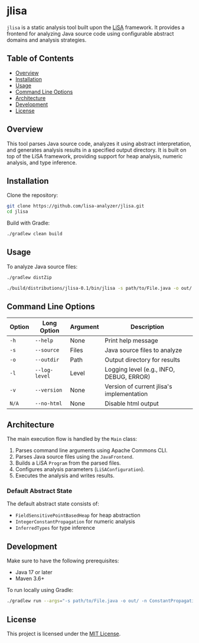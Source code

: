 # jlisa

`jlisa` is a static analysis tool built upon the [LiSA](https://github.com/lisa-analyzer/lisa) framework. It provides a frontend for analyzing Java source code using configurable abstract domains and analysis strategies.

## Table of Contents

- [Overview](#overview)
- [Installation](#installation)
- [Usage](#usage)
- [Command Line Options](#command-line-options)
- [Architecture](#architecture)
- [Development](#development)
- [License](#license)

## Overview

This tool parses Java source code, analyzes it using abstract interpretation, and generates analysis results in a specified output directory. It is built on top of the LiSA framework, providing support for heap analysis, numeric analysis, and type inference.

## Installation

Clone the repository:

```bash
git clone https://github.com/lisa-analyzer/jlisa.git
cd jlisa
```

Build with Gradle:

```bash
./gradlew clean build
```

## Usage

To analyze Java source files:
```bash
./gradlew distZip
```

```bash
./build/distributions/jlisa-0.1/bin/jlisa -s path/to/File.java -o out/ -n ConstantPropagation
```

## Command Line Options

| Option | Long Option | Argument | Description |
|--------|-------------|----------|-------------|
| `-h`   | `--help`    | None     | Print help message |
| `-s`   | `--source`  | Files    | Java source files to analyze |
| `-o`   | `--outdir`  | Path     | Output directory for results |
| `-l`   | `--log-level` | Level | Logging level (e.g., INFO, DEBUG, ERROR) |
| `-v`   | `--version` | None | Version of current jlisa's implementation |
| `N/A`   | `--no-html` | None | Disable html output |

## Architecture

The main execution flow is handled by the `Main` class:

1. Parses command line arguments using Apache Commons CLI.
2. Parses Java source files using the `JavaFrontend`.
3. Builds a LiSA `Program` from the parsed files.
4. Configures analysis parameters (`LiSAConfiguration`).
5. Executes the analysis and writes results.

### Default Abstract State

The default abstract state consists of:

- `FieldSensitivePointBasedHeap` for heap abstraction
- `IntegerConstantPropagation` for numeric analysis
- `InferredTypes` for type inference

## Development

Make sure to have the following prerequisites:

- Java 17 or later
- Maven 3.6+

To run locally using Gradle:

```bash
./gradlew run --args="-s path/to/File.java -o out/ -n ConstantPropagation"
```

## License

This project is licensed under the [MIT License](https://opensource.org/licenses/MIT).
